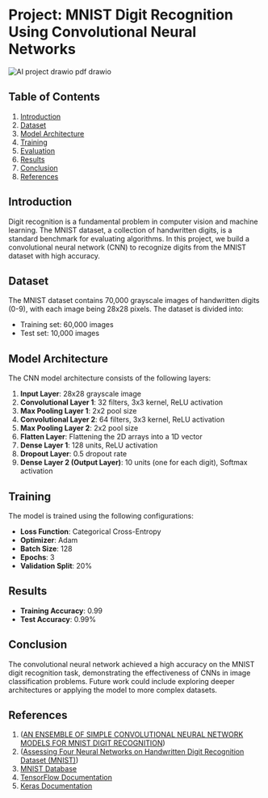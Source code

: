 # Project: MNIST Digit Recognition Using Convolutional Neural Networks
![AI project drawio pdf drawio](https://github.com/Mubashir-19/AI-Course-Work/assets/64585653/f89982a6-a23e-4abb-a71d-0e08b0ed11ff)

## Table of Contents
1. [Introduction](#introduction)
2. [Dataset](#dataset)
3. [Model Architecture](#model-architecture)
4. [Training](#training)
5. [Evaluation](#evaluation)
6. [Results](#results)
7. [Conclusion](#conclusion)
8. [References](#references)

## Introduction
Digit recognition is a fundamental problem in computer vision and machine learning. The MNIST dataset, a collection of handwritten digits, is a standard benchmark for evaluating algorithms. In this project, we build a convolutional neural network (CNN) to recognize digits from the MNIST dataset with high accuracy.

## Dataset
The MNIST dataset contains 70,000 grayscale images of handwritten digits (0-9), with each image being 28x28 pixels. The dataset is divided into:
- Training set: 60,000 images
- Test set: 10,000 images

## Model Architecture
The CNN model architecture consists of the following layers:
1. **Input Layer**: 28x28 grayscale image
2. **Convolutional Layer 1**: 32 filters, 3x3 kernel, ReLU activation
3. **Max Pooling Layer 1**: 2x2 pool size
4. **Convolutional Layer 2**: 64 filters, 3x3 kernel, ReLU activation
5. **Max Pooling Layer 2**: 2x2 pool size
6. **Flatten Layer**: Flattening the 2D arrays into a 1D vector
7. **Dense Layer 1**: 128 units, ReLU activation
8. **Dropout Layer**: 0.5 dropout rate
9. **Dense Layer 2 (Output Layer)**: 10 units (one for each digit), Softmax activation

## Training
The model is trained using the following configurations:
- **Loss Function**: Categorical Cross-Entropy
- **Optimizer**: Adam
- **Batch Size**: 128
- **Epochs**: 3
- **Validation Split**: 20%

## Results
- **Training Accuracy**: 0.99
- **Test Accuracy**: 0.99%

## Conclusion
The convolutional neural network achieved a high accuracy on the MNIST digit recognition task, demonstrating the effectiveness of CNNs in image classification problems. Future work could include exploring deeper architectures or applying the model to more complex datasets.

## References
1. ([AN ENSEMBLE OF SIMPLE CONVOLUTIONAL NEURAL
 NETWORK MODELS FOR MNIST DIGIT RECOGNITION](https://github.com/Mubashir-19/AI-Course-Work/blob/main/MNIST%20Digit%20Recognition%20Paper%202.pdf))
2. ([Assessing Four Neural Networks on Handwritten
 Digit Recognition Dataset (MNIST)](https://github.com/Mubashir-19/AI-Course-Work/blob/main/MNIST%20DIGIT%20Recognition%20Paper%201.pdf)) 
3. [MNIST Database](http://yann.lecun.com/exdb/mnist/)
4. [TensorFlow Documentation](https://www.tensorflow.org/)
5. [Keras Documentation](https://keras.io/)

